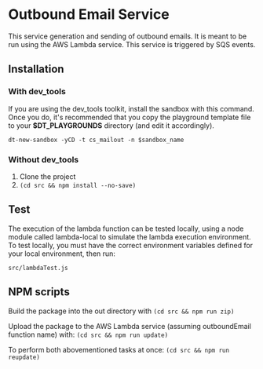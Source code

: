 
# Outbound Email Service

This service generation and sending of outbound emails. It is meant to be run using
the AWS Lambda service. This service is triggered by SQS events.

## Installation
### With dev_tools
If you are using the dev_tools toolkit, install the sandbox with this command. Once
you do, it's recommended that you copy the playground template file to your **$DT_PLAYGROUNDS**
directory (and edit it accordingly).
```
dt-new-sandbox -yCD -t cs_mailout -n $sandbox_name
```
### Without dev_tools
1. Clone the project
1. `(cd src && npm install --no-save)`

## Test
The execution of the lambda function can be tested locally, using a node module called
lambda-local to simulate the lambda execution environment. To test locally, you must
have the correct environment variables defined for your local environment, then run:
```
src/lambdaTest.js
```

## NPM scripts
Build the package into the out directory with `(cd src && npm run zip)`  

Upload the package to the AWS Lambda service (assuming outboundEmail function name) with:
`(cd src && npm run update)`

To perform both abovementioned tasks at once: `(cd src && npm run reupdate)`
